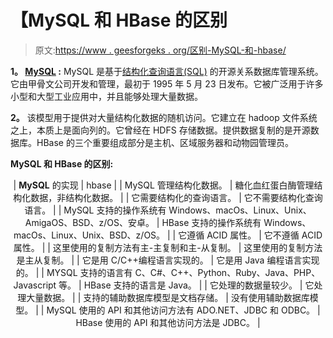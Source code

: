 # 【MySQL 和 HBase 的区别

> 原文:[https://www . geesforgeks . org/区别-MySQL-和-hbase/](https://www.geeksforgeeks.org/difference-between-mysql-and-hbase/)

**1。 [MySQL](https://www.geeksforgeeks.org/mysql-common-mysql-queries/) :**
MySQL 是基于[结构化查询语言(SQL)](https://www.geeksforgeeks.org/structured-query-language/) 的开源关系数据库管理系统。它由甲骨文公司开发和管理，最初于 1995 年 5 月 23 日发布。它被广泛用于许多小型和大型工业应用中，并且能够处理大量数据。

**2。**
该模型用于提供对大量结构化数据的随机访问。它建立在 hadoop 文件系统之上，本质上是面向列的。它曾经在 HDFS 存储数据。提供数据复制的是开源数据库。HBase 的三个重要组成部分是主机、区域服务器和动物园管理员。

**MySQL 和 HBase 的区别:**

<center>

| **MySQL** 的实现 | hbase |
| MySQL 管理结构化数据。 | 糖化血红蛋白酶管理结构化数据，非结构化数据。 |
| 它需要结构化的查询语言。 | 它不需要结构化查询语言。 |
| MySQL 支持的操作系统有 Windows、macOs、Linux、Unix、AmigaOS、BSD、z/OS、安卓。 | HBase 支持的操作系统有 Windows、macOs、Linux、Unix、BSD、z/OS。 |
| 它遵循 ACID 属性。 | 它不遵循 ACID 属性。 |
| 这里使用的复制方法有主-主复制和主-从复制。 | 这里使用的复制方法是主从复制。 |
| 它是用 C/C++编程语言实现的。 | 它是用 Java 编程语言实现的。 |
| MYSQL 支持的语言有 C、C#、C++、Python、Ruby、Java、PHP、Javascript 等。 | HBase 支持的语言是 Java。 |
| 它处理的数据量较少。 | 它处理大量数据。 |
| 支持的辅助数据库模型是文档存储。 | 没有使用辅助数据库模型。 |
| MySQL 使用的 API 和其他访问方法有 ADO.NET、JDBC 和 ODBC。 | HBase 使用的 API 和其他访问方法是 JDBC。 |

</center>